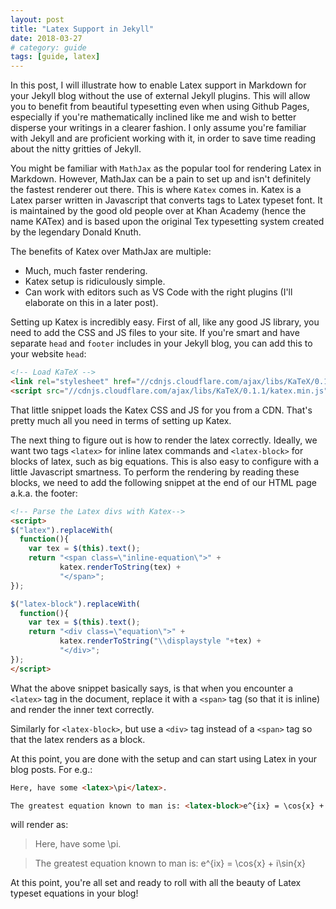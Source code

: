```yaml
---
layout: post
title: "Latex Support in Jekyll"
date: 2018-03-27
# category: guide
tags: [guide, latex]
---
```


In this post, I will illustrate how to enable Latex support in Markdown for your Jekyll blog without the use of external Jekyll plugins. 
This will allow you to benefit from beautiful typesetting even when using Github Pages, especially if you're mathematically inclined like me and wish to better disperse your writings in a clearer fashion. 
I only assume you're familiar with Jekyll and are proficient working with it, in order to save time reading about the nitty gritties of Jekyll.

You might be familiar with `MathJax` as the popular tool for rendering Latex in Markdown. However, MathJax can be a pain to set up and isn't definitely the fastest renderer out there. This is where `Katex` comes in.
Katex is a Latex parser written in Javascript that converts tags to Latex typeset font. It is maintained by the good old people over at Khan Academy (hence the name KATex) and is based upon the original Tex typesetting system created by the legendary Donald Knuth. 

The benefits of Katex over MathJax are multiple:
- Much, much faster rendering.
- Katex setup is ridiculously simple.
- Can work with editors such as VS Code with the right plugins (I'll elaborate on this in a later post).

Setting up Katex is incredibly easy. First of all, like any good JS library, you need to add the CSS and JS files to your site. If you're smart and have separate `head` and `footer` includes in your Jekyll blog, you can add this to your website `head`:

```html
<!-- Load KaTeX -->
<link rel="stylesheet" href="//cdnjs.cloudflare.com/ajax/libs/KaTeX/0.1.1/katex.min.css">
<script src="//cdnjs.cloudflare.com/ajax/libs/KaTeX/0.1.1/katex.min.js"></script>
```

That little snippet loads the Katex CSS and JS for you from a CDN. That's pretty much all you need in terms of setting up Katex.

The next thing to figure out is how to render the latex correctly. Ideally, we want two tags `<latex>` for inline latex commands and `<latex-block>` for blocks of latex, such as big equations.
This is also easy to configure with a little Javascript smartness. To perform the rendering by reading these blocks, we need to add the following snippet at the end of our HTML page a.k.a. the footer:

```html
<!-- Parse the Latex divs with Katex-->
<script>
$("latex").replaceWith(
  function(){
    var tex = $(this).text();
    return "<span class=\"inline-equation\">" + 
           katex.renderToString(tex) +
           "</span>";
});

$("latex-block").replaceWith(
  function(){
    var tex = $(this).text();
    return "<div class=\"equation\">" + 
           katex.renderToString("\\displaystyle "+tex) +
           "</div>";
});
</script>
``` 

What the above snippet basically says, is that when you encounter a `<latex>` tag in the document, replace it with a `<span>` tag (so that it is inline) and render the inner text correctly.

Similarly for `<latex-block>`, but use a `<div>` tag instead of a `<span>` tag so that the latex renders as a block.

At this point, you are done with the setup and can start using Latex in your blog posts. For e.g.:

```html
Here, have some <latex>\pi</latex>.

The greatest equation known to man is: <latex-block>e^{ix} = \cos{x} + i\sin{x}</latex-block>
```

will render as:

> Here, have some <latex>\pi</latex>.

> The greatest equation known to man is: <latex-block>e^{ix} = \cos{x} + i\sin{x}</latex-block>

At this point, you're all set and ready to roll with all the beauty of Latex typeset equations in your blog!
